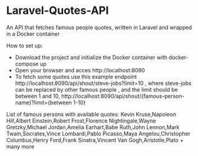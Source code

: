 # Laravel-Quotes-API
An API that fetches famous people quotes, written in Laravel and wrapped in a Docker container

How to set up:
- Download the project and initialize the Docker container with docker-compose up
- Open your browser and acces http://localhost:8090
- To fetch some quotes use this example endpoint http://localhost:8090/api/shout/steve-jobs?limit=10 , where steve-jobs can be replaced by other famous people , and the limit should be between 1 and 10, http://localhost:8090/api/shout/{famous-person-name}?limit={between 1-10}

List of famous persons with available quotes:
Kevin Kruse,Napoleon Hill,Albert Einstein,Robert Frost,Florence Nightingale,Wayne Gretzky,Michael Jordan,Amelia Earhart,Babe Ruth,John Lennon,Mark Twain,Socrates,Vince Lombardi,Pablo Picasso,Maya Angelou,Christopher Columbus,Henry Ford,Frank Sinatra,Vincent Van Gogh,Aristotle,Plato  + many more


